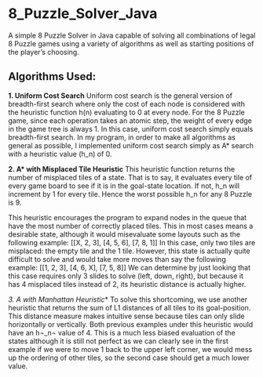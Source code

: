 # 8_Puzzle_Solver_Java
A simple 8 Puzzle Solver in Java capable of solving all combinations of legal 8 Puzzle games using a variety of algorithms as well as starting positions of the player’s choosing. 

## Algorithms Used:
**1. Uniform Cost Search**
Uniform cost search is the general version of breadth-first search where only the cost of each node is considered with the heuristic function h(n) evaluating to 0 at every node. For the 8 Puzzle game, since each operation takes an atomic step, the weight of every edge in the game tree is always 1. In this case, uniform cost search simply equals breadth-first search.
In my program, in order to make all algorithms as general as possible, I implemented uniform cost search simply as A* search with a heuristic value (h_n) of 0.

**2. A\* with Misplaced Tile Heuristic**
This heuristic function returns the number of misplaced tiles of a state. That is to say, it evaluates every tile of every game board to see if it is in the goal-state location. If not, h_n will increment by 1 for every tile. Hence the worst possible h_n for any 8 Puzzle is 9.

This heuristic encourages the program to expand nodes in the queue that have the most number of correctly placed tiles. This in most cases means a desirable state, although it would misevaluate some layouts such as the following example:
[[X, 2, 3],
[4, 5, 6],
[7, 8, 1]]
In this case, only two tiles are misplaced: the empty tile and the 1 tile. However, this state is actually quite difficult to solve and would take more moves than say the following example:
[[1, 2, 3],
[4, 6, X],
[7, 5, 8]]
We can determine by just looking that this case requires only 3 slides to solve (left, down, right), but because it has 4 misplaced tiles instead of 2, its heuristic distance is actually higher.


**3. A* with Manhattan Heuristic**
To solve this shortcoming, we use another heuristic that returns the sum of L1 distances of all tiles to its goal-position. This distance measure makes intuitive sense because tiles can only slide horizontally or vertically. Both previous examples under this heuristic would have an h¬_n¬ value of 4. This is a much less biased evaluation of the states although it is still not perfect as we can clearly see in the first example if we were to move 1 back to the upper left corner, we would mess up the ordering of other tiles, so the second case should get a much lower value.
